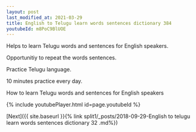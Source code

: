 ```yaml
---
layout: post
last_modified_at: 2021-03-29
title: English to Telugu learn words sentences dictionary 384 
youtubeId: m8PoC9BlUOE
---
```

 
 
Helps to learn Telugu words and sentences for English speakers.

Opportunitiy to repeat the words sentences. 

Practice Telugu language. 
 
10 minutes practice every day. 
 
How to learn Telugu words and sentences for English speakers 
 
{% include youtubePlayer.html id=page.youtubeId %}
 
 
[Next]({{ site.baseurl }}{% link  split1/_posts/2018-09-29-English to telugu learn words sentences dictionary 32 .md%})
 
